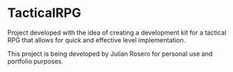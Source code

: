 # TacticalRPG

Project developed with the idea of creating a development kit for a tactical RPG that allows for quick and effective level implementation.

This project is being developed by Julian Rosero for personal use and portfolio purposes.
